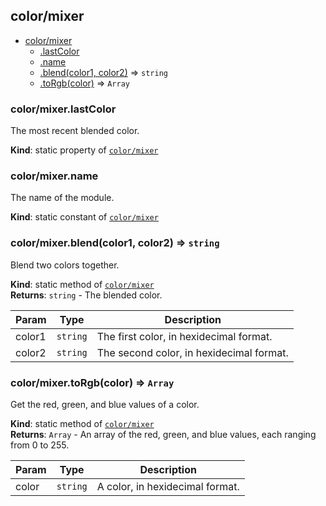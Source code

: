 <a name="module_color/mixer"></a>

## color/mixer

* [color/mixer](#module_color/mixer)
    * [.lastColor](#module_color/mixer.lastColor)
    * [.name](#module_color/mixer.name)
    * [.blend(color1, color2)](#module_color/mixer.blend) ⇒ <code>string</code>
    * [.toRgb(color)](#module_color/mixer.toRgb) ⇒ <code>Array</code>

<a name="module_color/mixer.lastColor"></a>

### color/mixer.lastColor
The most recent blended color.

**Kind**: static property of <code>[color/mixer](#module_color/mixer)</code>  
<a name="module_color/mixer.name"></a>

### color/mixer.name
The name of the module.

**Kind**: static constant of <code>[color/mixer](#module_color/mixer)</code>  
<a name="module_color/mixer.blend"></a>

### color/mixer.blend(color1, color2) ⇒ <code>string</code>
Blend two colors together.

**Kind**: static method of <code>[color/mixer](#module_color/mixer)</code>  
**Returns**: <code>string</code> - The blended color.  

| Param | Type | Description |
| --- | --- | --- |
| color1 | <code>string</code> | The first color, in hexidecimal format. |
| color2 | <code>string</code> | The second color, in hexidecimal format. |

<a name="module_color/mixer.toRgb"></a>

### color/mixer.toRgb(color) ⇒ <code>Array</code>
Get the red, green, and blue values of a color.

**Kind**: static method of <code>[color/mixer](#module_color/mixer)</code>  
**Returns**: <code>Array</code> - An array of the red, green, and blue values,
each ranging from 0 to 255.  

| Param | Type | Description |
| --- | --- | --- |
| color | <code>string</code> | A color, in hexidecimal format. |

